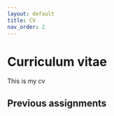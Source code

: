 ```yaml
---
layout: default
title: CV
nav_order: 2
---
```


# Curriculum vitae
This is my cv

## Previous assignments
